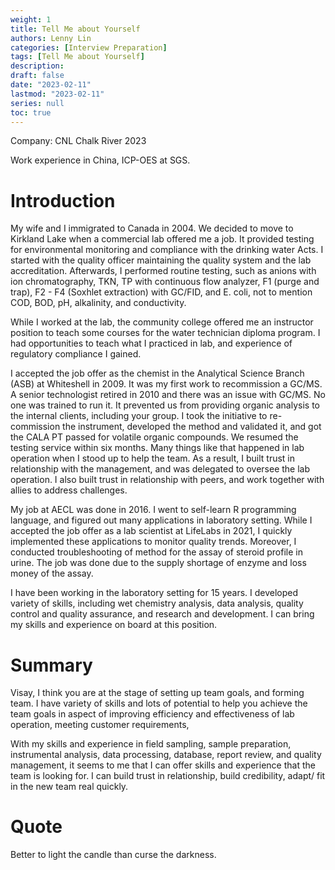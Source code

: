 ```yaml
---
weight: 1
title: Tell Me about Yourself
authors: Lenny Lin
categories: [Interview Preparation]
tags: [Tell Me about Yourself]
description: 
draft: false
date: "2023-02-11"
lastmod: "2023-02-11"
series: null
toc: true
---
```



Company: CNL Chalk River 2023

Work experience in China, ICP-OES at SGS.

# Introduction

My wife and I immigrated to Canada in 2004.  We decided to move to Kirkland Lake when a commercial lab offered me a job.  It provided testing for environmental monitoring and compliance with the drinking water Acts.  I started with the quality officer maintaining the quality system and the lab accreditation.  Afterwards, I performed routine testing, such as anions with ion chromatography, TKN, TP with continuous flow analyzer, F1 (purge and trap), F2 - F4 (Soxhlet extraction) with GC/FID, and E. coli, not to mention COD, BOD, pH, alkalinity, and conductivity.  


While I worked at the lab, the community college offered me an instructor position to teach some courses for the water technician diploma program.  I had opportunities to teach what I practiced in lab, and experience of regulatory compliance I gained.  


I accepted the job offer as the chemist in the Analytical Science Branch (ASB) at Whiteshell in 2009. It was my first work to recommission a GC/MS. A senior technologist retired in 2010 and there was an issue with GC/MS. No one was trained to run it. It prevented us from providing organic analysis to the internal clients, including your group. I took the initiative to re-commission the instrument, developed the method and validated it, and got the CALA PT passed for volatile organic compounds. We resumed the testing service within six months.  Many things like that happened in lab operation when I stood up to help the team.  As a result, I built trust in relationship with the management, and was delegated to oversee the lab operation.  I also built trust in relationship with peers, and work together with allies to address challenges.


My job at AECL was done in 2016.  I went to self-learn R programming language, and figured out many applications in laboratory setting. While I accepted the job offer as a lab scientist at LifeLabs in 2021, I quickly implemented these applications to monitor quality trends. Moreover, I conducted troubleshooting of method for the assay of steroid profile in urine.  The job was done due to the supply shortage of enzyme and loss money of the assay.


I have been working in the laboratory setting for 15 years.  I developed variety of skills, including wet chemistry analysis, data analysis, quality control and quality assurance, and research and development.  I can bring my skills and experience on board at this position.


# Summary
Visay, I think you are at the stage of setting up team goals, and forming team.  I have variety of skills and lots of potential to help you achieve the team goals in aspect of improving efficiency and effectiveness of lab operation, meeting customer requirements, 

With my skills and experience in field sampling, sample preparation, instrumental analysis, data processing, database, report review, and quality management, it seems to me that I can offer skills and experience that the team is looking for. I can build trust in relationship, build credibility, adapt/ fit in the new team real quickly.



# Quote
Better to light the candle than curse the darkness.

